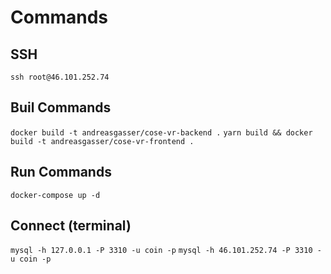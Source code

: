 # Commands

## SSH
```ssh root@46.101.252.74```

## Buil Commands
```docker build -t andreasgasser/cose-vr-backend .```
```yarn build && docker build -t andreasgasser/cose-vr-frontend .```

## Run Commands
```docker-compose up -d```

## Connect (terminal)
```mysql -h 127.0.0.1 -P 3310 -u coin -p``` 
```mysql -h 46.101.252.74 -P 3310 -u coin -p```